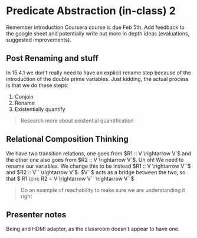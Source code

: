# Predicate Abstraction (in-class) 2

Remember introduction Coursera course is due Feb 5th. Add feedback to the google sheet and potentially 
write out more in depth ideas (evaluations, suggested improvements).

## Post Renaming and stuff

In 15.4.1 we don't really need to have an explicit rename step because of the introduction of the 
double prime variables. Just kidding, the actual process is that we do these steps:

1. Conjoin
2. Rename 
3. Existentially quantify 

> Research more about existential quantification

## Relational Composition Thinking

We have two transition relations, one goes from $R1 :: V \rightarrow V`$ and the other one also goes from 
$R2 :: V \rightarrow V`$. Uh oh! We need to rename our variables. We change this to be instead 
$R1 :: V \rightarrow V``$ and $R2 :: V`` \rightarrow V`$. $V``$ acts as a bridge between the two, so 
that $ R1 \circ R2  = V \rightarrow V`` \rightarrow V` $ 

> Do an example of reachability to make sure we are understanding it right

## Presenter notes

Being and HDMI adapter, as the classroom doesn't appear to have one.

